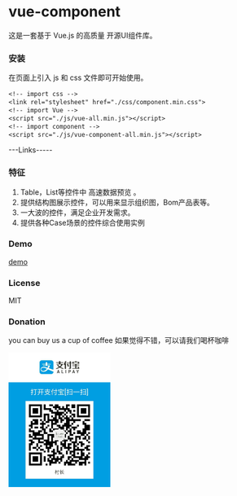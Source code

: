# vue-component
这是一套基于 Vue.js 的高质量 开源UI组件库。

 
 
### 安装
在页面上引入 js 和 css 文件即可开始使用。

~~~
<!-- import css -->
<link rel="stylesheet" href="./css/component.min.css">
<!-- import Vue -->
<script src="./js/vue-all.min.js"></script>
<!-- import component -->
<script src="./js/vue-component-all.min.js"></script>
~~~

---Links-----

### 特征
1. Table，List等控件中 高速数据预览 。
2. 提供结构图展示控件，可以用来显示组织图，Bom产品表等。
3. 一大波的控件，满足企业开发需求。
4. 提供各种Case场景的控件综合使用实例

### Demo

[demo](https://spring21cn.github.io/vue-component/index.html)

### License
MIT

### Donation
you can buy us a cup of coffee 
如果觉得不错，可以请我们喝杯咖啡
 
<img src="./image/alipay.jpg " width="200"/> 
